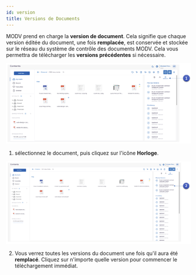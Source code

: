 ```yaml
---
id: version
title: Versions de Documents
---
```


MODV prend en charge la **version de document**. Cela signifie que chaque version éditée du document, une fois **remplacée**, est conservée et stockée sur le réseau du système de contrôle des documents MODV. Cela vous permettra de télécharger les **versions précédentes** si nécessaire.

![upload](../static/img/version-1.png)

1. sélectionnez le document, puis cliquez sur l'icône **Horloge**.

![upload](../static/img/version-2.png)

2. Vous verrez toutes les versions du document une fois qu'il aura été **remplacé**. Cliquez sur n'importe quelle version pour commencer le téléchargement immédiat.
